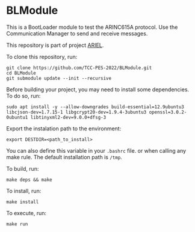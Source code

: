 # BLModule

This is a BootLoader module to test the ARINC615A protocol. Use the Communication Manager to send and receive messages.

This repository is part of project [ARIEL](https://github.com/TCC-PES-2022).

To clone this repository, run:

    git clone https://github.com/TCC-PES-2022/BLModule.git
    cd BLModule
    git submodule update --init --recursive

Before building your project, you may need to install some dependencies. To do so, run:

    sudo apt install -y --allow-downgrades build-essential=12.9ubuntu3 libcjson-dev=1.7.15-1 libgcrypt20-dev=1.9.4-3ubuntu3 openssl=3.0.2-0ubuntu1 libtinyxml2-dev=9.0.0+dfsg-3

Export the instalation path to the environment:

    export DESTDIR=<path_to_install>

You can also define this variable in your `.bashrc` file. or when calling any make rule. The default installation path is `/tmp`.

To build, run:

    make deps && make

To install, run:

    make install

To execute, run:

    make run